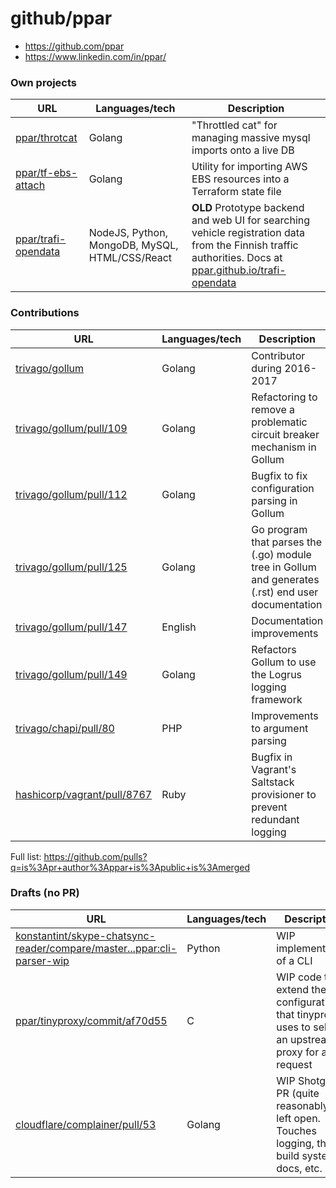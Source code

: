 # github/ppar

- https://github.com/ppar
- https://www.linkedin.com/in/ppar/

### Own projects			
| URL                                                                       | Languages/tech | Description | 
|---------------------------------------------------------------------------|----------------|-------------|
| [ppar/throtcat](https://github.com/ppar/throtcat)                         | Golang         | "Throttled cat" for managing massive mysql imports onto a live DB | 
| [ppar/tf-ebs-attach](https://github.com/ppar/tf-ebs-attach)               | Golang         | Utility for importing AWS EBS resources into  a Terraform state file  |
| [ppar/trafi-opendata](https://github.com/ppar/trafi-opendata/)           | NodeJS, Python, MongoDB, MySQL, HTML/CSS/React | **OLD** Prototype backend and web UI for searching vehicle registration data from the Finnish traffic authorities. Docs at [ppar.github.io/trafi-opendata](https://ppar.github.io/trafi-opendata/) |

### Contributions
| URL                                                                       | Languages/tech | Description | 
|---------------------------------------------------------------------------|----------------|-------------|
| [trivago/gollum](https://github.com/trivago/gollum)                       | Golang         | Contributor during 2016-2017 |
| [trivago/gollum/pull/109](https://github.com/trivago/gollum/pull/109)     | Golang         | Refactoring to remove a problematic circuit breaker mechanism in Gollum                 | 
| [trivago/gollum/pull/112](https://github.com/trivago/gollum/pull/112)     | Golang         | Bugfix to fix configuration parsing in Gollum                                          | 
| [trivago/gollum/pull/125](https://github.com/trivago/gollum/pull/125)     | Golang         | Go program that parses the (.go) module tree in Gollum and generates (.rst) end user documentation |   
| [trivago/gollum/pull/147](https://github.com/trivago/gollum/pull/147)     | English	     | Documentation improvements                                                   | 
| [trivago/gollum/pull/149](https://github.com/trivago/gollum/pull/149)     | Golang         | Refactors Gollum to use the Logrus logging framework                                    | 
| [trivago/chapi/pull/80](https://github.com/trivago/chapi/pull/80)         | PHP            | Improvements to argument parsing                                                        | 
| [hashicorp/vagrant/pull/8767](https://github.com/hashicorp/vagrant/pull/8767) | Ruby       | Bugfix in Vagrant's Saltstack provisioner to prevent redundant logging  | 
			
Full list: https://github.com/pulls?q=is%3Apr+author%3Appar+is%3Apublic+is%3Amerged

			
### Drafts (no PR)			
| URL                                                                       | Languages/tech | Description | 
|---------------------------------------------------------------------------|----------------|-------------|
| [konstantint/skype-chatsync-reader/compare/master...ppar:cli-parser-wip](https://github.com/konstantint/skype-chatsync-reader/compare/master...ppar:cli-parser-wip?diff=split&expand=1) | Python | WIP implementation of a CLI       | 
| [ppar/tinyproxy/commit/af70d55](https://github.com/ppar/tinyproxy/commit/af70d55e3b8d69ace9e8774cba0c5a4759c92877) | C | WIP code to extend the configuration that tinyproxy uses to select an upstream proxy for a request |
| [cloudflare/complainer/pull/53](https://github.com/cloudflare/complainer/pull/53) | Golang      | WIP Shotgun PR (quite reasonably) left open. Touches logging, the build system, docs, etc.     | 
